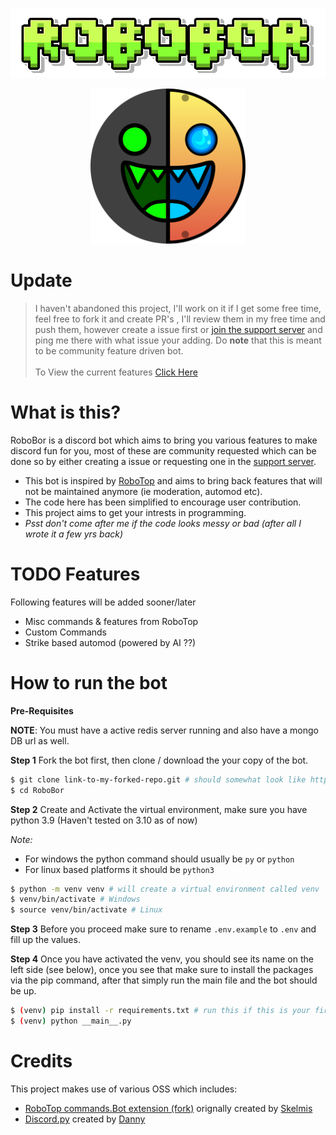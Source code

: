 <div class="header">
  <p align = "center"><img width="512" src="assets/logo.png"></p>
  <p align = "center"><img width="248" height="248" src="assets/robbor_green(light).png"></p>
</div>

# Update
> I haven't abandoned this project, I'll work on it if I get some free time, feel free to fork it and create PR's , I'll review them in my free time and push them, however create a issue first or [join the support server](https://discord.gg/upTFQ2zRgJ) and ping me there with what issue your adding. Do **note** that this is meant to be community feature driven bot. <br> </br>
To View the current features [Click Here](https://gist.github.com/ASF007/d5299239251a1d128641eebe1a068a07)


# What is this? 
RoboBor is a discord bot which aims to bring you various features to make discord fun for you, most of these are community requested which can be done so by either creating a issue or requesting one in the [support server](https://discord.gg/upTFQ2zRgJ).

- This bot is inspired by [RoboTop](https://robotop.xyz/) and aims to bring back features that will not be maintained anymore (ie moderation, automod etc).
- The code here has been simplified to encourage user contribution.
- This project aims to get your intrests in programming.
- *Psst don't come after me if the code looks messy or bad (after all I wrote it a few yrs back)*
# TODO Features
Following features will be added sooner/later
- Misc commands & features from RoboTop
- Custom Commands
- Strike based automod (powered by AI ??)

# How to run the bot

**Pre-Requisites**

**NOTE**: You must have a active redis server running and also have a mongo DB url as well.

**Step 1**
Fork the bot first, then clone / download the  your copy of the bot.

```sh
$ git clone link-to-my-forked-repo.git # should somewhat look like https://github.com/YourUserName/RoboBor
$ cd RoboBor
```
**Step 2**
Create and Activate the virtual environment, make sure you have python 3.9 (Haven't tested on 3.10 as of now)

*Note:*
- For windows the python command should usually be `py` or `python`
 - For linux based platforms it should be `python3`

```sh
$ python -m venv venv # will create a virtual environment called venv
$ venv/bin/activate # Windows
$ source venv/bin/activate # Linux
```
**Step 3**
Before you proceed make sure to rename `.env.example` to `.env` and fill up the values.

**Step 4**
Once you have activated the venv, you should see its name on the left side (see below), once you see that make sure to install the packages via the pip command, after that simply run the main file and the bot should be up.
```sh
$ (venv) pip install -r requirements.txt # run this if this is your first time running the bot or if the bot got updated 
$ (venv) python __main__.py 
```

# Credits
This project makes use of various OSS which includes: 
- [RoboTop commands.Bot extension (fork)](https://github.com/ASF007/RoboTop) orignally created by [Skelmis](https://github.com/Skelmis)
- [Discord.py](https://github.com/Rapptz/discord.py) created by [Danny](https://github.com/Rapptz)
